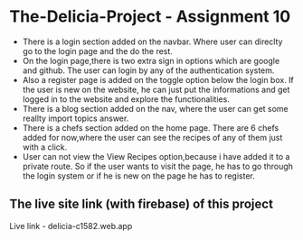
# The-Delicia-Project - Assignment 10

* There is a login section added on the navbar. Where user can direclty go to the login page and the do the rest.
* On the login page,there is two extra sign in options which are google and github. The user can login by any of the authentication system.
* Also a register page is added on the toggle option below the login box. If the user is new on the website, he can just put the informations and get logged in to the website and explore the functionalities.
* There is a blog section added on the nav, where the user can get some reallty import topics answer. 
* There is a chefs section added on the home page. There are 6 chefs added for now,where the user can see the recipes of any of them just with a click.
* User can not view the View Recipes option,because i have added it to a private route. So if the user wants to visit the page, he has to go through the login system or if he is new on the page he has to register.



## The live site link (with firebase) of this project 

Live link - delicia-c1582.web.app





